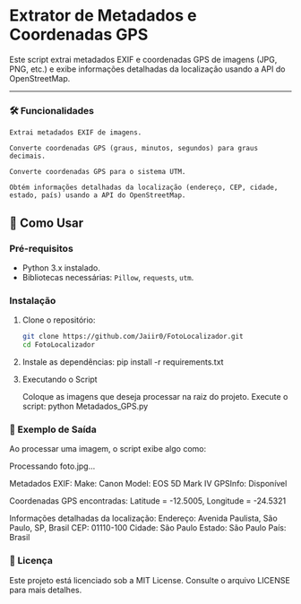 # Extrator de Metadados e Coordenadas GPS

Este script extrai metadados EXIF e coordenadas GPS de imagens (JPG, PNG, etc.) e exibe informações detalhadas da localização usando a API do OpenStreetMap.


---

### 🛠 Funcionalidades

    Extrai metadados EXIF de imagens.

    Converte coordenadas GPS (graus, minutos, segundos) para graus decimais.

    Converte coordenadas GPS para o sistema UTM.

    Obtém informações detalhadas da localização (endereço, CEP, cidade, estado, país) usando a API do OpenStreetMap.

## 🚀 Como Usar

### Pré-requisitos
- Python 3.x instalado.
- Bibliotecas necessárias: `Pillow`, `requests`, `utm`.


### Instalação
1. Clone o repositório:
   ```bash
   git clone https://github.com/Jaiir0/FotoLocalizador.git
   cd FotoLocalizador
   
2. Instale as dependências:
   pip install -r requirements.txt

4. Executando o Script

    Coloque as imagens que deseja processar na raiz do projeto.
    Execute o script:
    python Metadados_GPS.py

### 📄 Exemplo de Saída

Ao processar uma imagem, o script exibe algo como:

Processando foto.jpg...

Metadados EXIF:
Make: Canon
Model: EOS 5D Mark IV
GPSInfo: Disponível

Coordenadas GPS encontradas: Latitude = -12.5005, Longitude = -24.5321

Informações detalhadas da localização:
Endereço: Avenida Paulista, São Paulo, SP, Brasil
CEP: 01110-100
Cidade: São Paulo
Estado: São Paulo
País: Brasil

### 📝 Licença

Este projeto está licenciado sob a MIT License. Consulte o arquivo LICENSE para mais detalhes.
